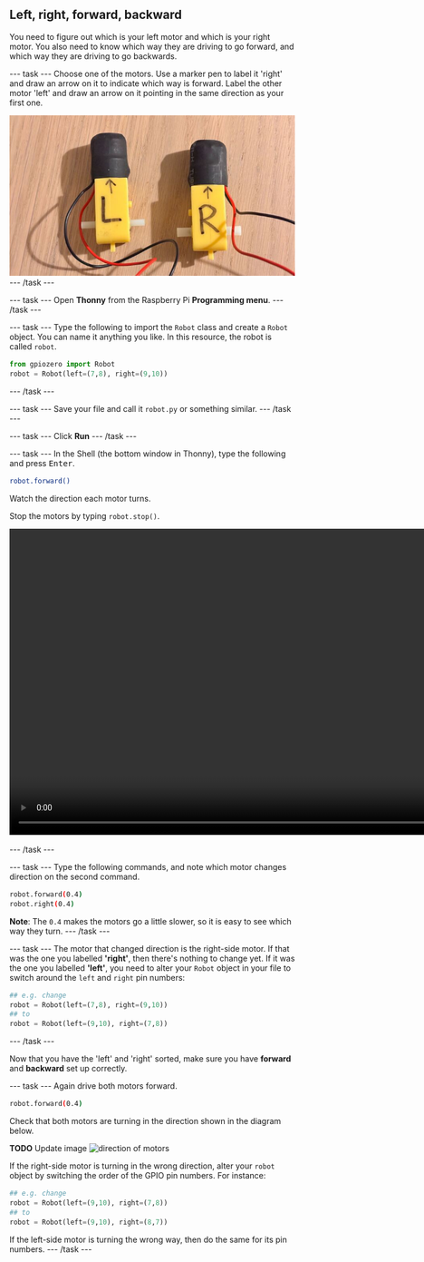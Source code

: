 ## Left, right, forward, backward

You need to figure out which is your left motor and which is your right motor. You also need to know which way they are driving to go forward, and which way they are driving to go backwards.

--- task ---
Choose one of the motors. Use a marker pen to label it 'right' and draw an arrow on it to indicate which way is forward. Label the other motor 'left' and draw an arrow on it pointing in the same direction as your first one.

![labelled motors](images/motors_labelled.png)
--- /task ---

--- task ---
Open **Thonny** from the Raspberry Pi **Programming menu**. 
--- /task ---

--- task ---
Type the following to import the `Robot` class and create a `Robot` object. You can name it anything you like. In this resource, the robot is called `robot`.

```python
from gpiozero import Robot
robot = Robot(left=(7,8), right=(9,10))
```
--- /task ---

--- task ---
Save your file and call it `robot.py` or something similar. 
--- /task ---

--- task ---
Click **Run**
--- /task ---

--- task ---
In the Shell (the bottom window in Thonny), type the following and press <kbd>Enter</kbd>.

```bash
robot.forward()
```

Watch the direction each motor turns.

Stop the motors by typing `robot.stop()`.

<html>
<video width="960" height="540" controls>
<source src="images/motor-test.mp4" type="video/mp4" alt="motors turning">
Your browser does not support the video tag.
</video>
</html>

--- /task ---

--- task ---
Type the following commands, and note which motor changes direction on the second command. 

```bash
robot.forward(0.4)
robot.right(0.4)
```
**Note**: The `0.4` makes the motors go a little slower, so it is easy to see which way they turn.
--- /task ---

--- task ---
The motor that changed direction is the right-side motor. If that was the one you labelled **'right'**, then there's nothing to change yet. If it was the one you labelled **'left'**, you need to alter your `Robot` object in your file to switch around the `left` and `right` pin numbers:


```python
## e.g. change
robot = Robot(left=(7,8), right=(9,10))
## to
robot = Robot(left=(9,10), right=(7,8))
```
--- /task --- 

Now that you have the 'left' and 'right' sorted, make sure you have **forward** and **backward** set up correctly.

--- task ---
Again drive both motors forward.

```bash
robot.forward(0.4)
```

Check that both motors are turning in the direction shown in the diagram below.

**TODO** Update image
![direction of motors](images/motor_direction.png)

If the right-side motor is turning in the wrong direction, alter your `robot` object by switching the order of the GPIO pin numbers. For instance:

```python
## e.g. change
robot = Robot(left=(9,10), right=(7,8))
## to
robot = Robot(left=(9,10), right=(8,7))
```

If the left-side motor is turning the wrong way, then do the same for its pin numbers.
--- /task ---
